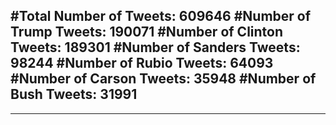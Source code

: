 #Total Number of Tweets: 609646 
#Number of Trump Tweets: 190071
#Number of Clinton Tweets: 189301
#Number of Sanders Tweets: 98244
#Number of Rubio Tweets: 64093
#Number of Carson Tweets: 35948
#Number of Bush Tweets: 31991
---
---
